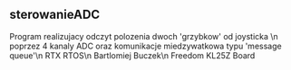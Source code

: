  sterowanieADC
----------------------------------------------------------------------------
Program realizujacy odczyt polozenia dwoch 'grzybkow' od joysticka \n
poprzez 4 kanaly ADC oraz komunikacje miedzywatkowa typu 'message queue'\n
RTX RTOS\n
Bartlomiej Buczek\n
Freedom KL25Z Board
  


